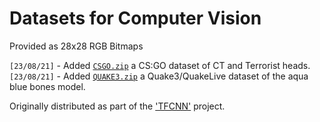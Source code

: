 # Datasets for Computer Vision
Provided as 28x28 RGB Bitmaps

`[23/08/21]` - Added [`CSGO.zip`](https://github.com/mrbid/DATASETS/raw/main/CSGO.zip) a CS:GO dataset of CT and Terrorist heads.<br>
`[23/08/21]` - Added [`QUAKE3.zip`](https://github.com/mrbid/DATASETS/raw/main/QUAKE3.zip) a Quake3/QuakeLive dataset of the aqua blue bones model.

Originally distributed as part of the ['TFCNN'](https://github.com/tfcnn) project.
